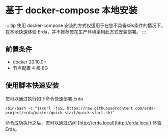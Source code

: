 # 基于 docker-compose 本地安装

::: tip
使用 docker-compose 安装的方式仅适用于在您不具备k8s条件的情况下，在本地快速体验 Erda，并不推荐您在生产环境采用此方式安装部署。
:::

## 前置条件

- docker 20.10.0+
- 节点配置 4 核 8G

## 使用脚本快速安装

您可以通过执行如下命令快速部署 Erda

```shell
/bin/bash -c "$(curl -fsSL https://raw.githubusercontent.com/erda-project/erda/master/quick-start/quick-start.sh)"
```

命令成功执行之后，您可以通过访问 [http://erda.local](http://erda.local) 体验 Erda。
